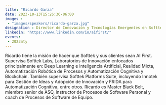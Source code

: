 ```yaml
---
title: "Ricardo Garza"
date: 2023-10-13T15:26:36-06:00
images : 
 - "images/speakers/ricardo-garza.jpg"
designation : Director de Innovación y Tecnologías Emergentes en Softtek
linkedin: "https://www.linkedin.com/in/aifirst/"
events: 
 - 2023mty
---
```


Ricardo tiene la misión de hacer que Softtek y sus clientes sean AI First. Supervisa Softtek Labs,
Laboratorios de Innovación enfocados principalmente en: Deep Learning e Inteligencia Artificial,
Realidad Mixta, Automatización Robótica de Procesos y Automatización Cognitiva y Blockchain. También
supervisa Softtek Platforms Suite, incluyendo Innotek para Gestión de Ideas y Adopción de Innovación y
FRIDA para Automatización Cognitiva, entre otros. Ricardo es Master Black Belt, miembro senior de ASQ,
instructor de Procesos de Software Personal y coach de Procesos de Software de Equipo.
